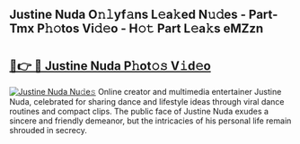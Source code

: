 ## Justine Nuda O𝚗𝚕yf𝚊ns L𝚎a𝚔ed N𝚞𝚍es - Part-Tmx P𝚑𝚘tos Vi𝚍𝚎o - H𝚘𝚝 Part L𝚎a𝚔s eMZzn

# <h2><a href="http://kf12oa1.oniu.top/?m=Justine+Nuda">🔗👉 🔴 Justine Nuda P𝚑ot𝚘𝚜 V𝚒d𝚎o</a></h2>

[![Justine Nuda Nu𝚍e𝚜](https://i.imgur.com/0qMVB7G.gif)](http://kf12oa1.oniu.top/?m=Justine+Nuda)
Online creator and multimedia entertainer Justine Nuda, celebrated for sharing dance and lifestyle ideas through viral dance routines and compact clips. The public face of Justine Nuda exudes a sincere and friendly demeanor, but the intricacies of his personal life remain shrouded in secrecy.  
